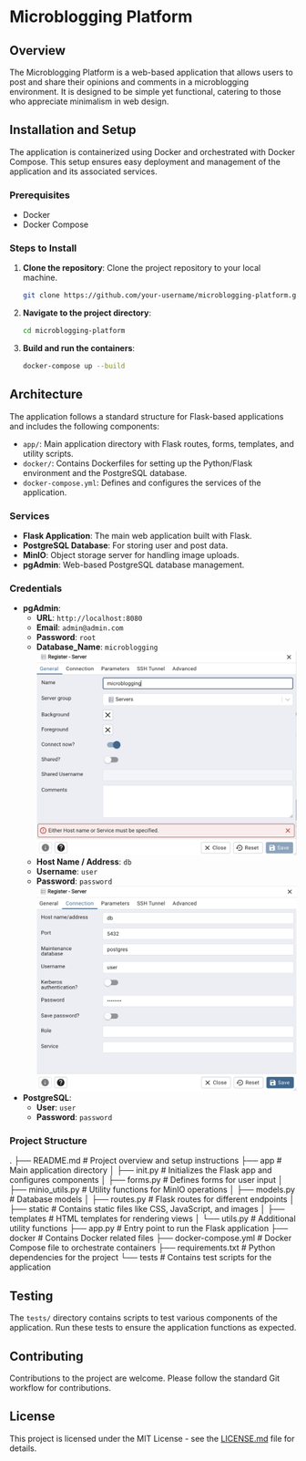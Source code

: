 # Microblogging Platform

## Overview
The Microblogging Platform is a web-based application that allows users to post and share their opinions and comments in a microblogging environment. It is designed to be simple yet functional, catering to those who appreciate minimalism in web design.

## Installation and Setup
The application is containerized using Docker and orchestrated with Docker Compose. This setup ensures easy deployment and management of the application and its associated services.

### Prerequisites
- Docker
- Docker Compose

### Steps to Install
1. **Clone the repository**: Clone the project repository to your local machine.
    ```bash
    git clone https://github.com/your-username/microblogging-platform.git
    ```
2. **Navigate to the project directory**:
    ```bash
    cd microblogging-platform
    ```
3. **Build and run the containers**:
    ```bash
    docker-compose up --build
    ```

## Architecture
The application follows a standard structure for Flask-based applications and includes the following components:

- `app/`: Main application directory with Flask routes, forms, templates, and utility scripts.
- `docker/`: Contains Dockerfiles for setting up the Python/Flask environment and the PostgreSQL database.
- `docker-compose.yml`: Defines and configures the services of the application.

### Services
- **Flask Application**: The main web application built with Flask.
- **PostgreSQL Database**: For storing user and post data.
- **MinIO**: Object storage server for handling image uploads.
- **pgAdmin**: Web-based PostgreSQL database management.

### Credentials
- **pgAdmin**:
  - **URL**: `http://localhost:8080`
  - **Email**: `admin@admin.com`
  - **Password**: `root`
  - **Database_Name**: `microblogging`
  ![Alt text](image.png)
  - **Host Name / Address**: `db`
  - **Username**: `user`
  - **Password**: `password`
  ![Alt text](image-1.png)
- **PostgreSQL**:
  - **User**: `user`
  - **Password**: `password`

### Project Structure
.
├── README.md # Project overview and setup instructions
├── app # Main application directory
│ ├── init.py # Initializes the Flask app and configures components
│ ├── forms.py # Defines forms for user input
│ ├── minio_utils.py # Utility functions for MinIO operations
│ ├── models.py # Database models
│ ├── routes.py # Flask routes for different endpoints
│ ├── static # Contains static files like CSS, JavaScript, and images
│ ├── templates # HTML templates for rendering views
│ └── utils.py # Additional utility functions
├── app.py # Entry point to run the Flask application
├── docker # Contains Docker related files
├── docker-compose.yml # Docker Compose file to orchestrate containers
├── requirements.txt # Python dependencies for the project
└── tests # Contains test scripts for the application


## Testing
The `tests/` directory contains scripts to test various components of the application. Run these tests to ensure the application functions as expected.

## Contributing
Contributions to the project are welcome. Please follow the standard Git workflow for contributions.

## License
This project is licensed under the MIT License - see the [LICENSE.md](LICENSE.md) file for details.
